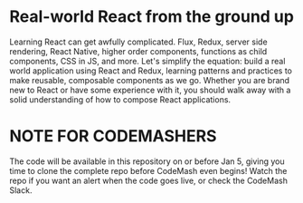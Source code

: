 # Real-world React from the ground up

Learning React can get awfully complicated. Flux, Redux, server side rendering, React Native, higher order components, functions as child components, CSS in JS, and more. Let's simplify the equation: build a real world application using React and Redux, learning patterns and practices to make reusable, composable components as we go. Whether you are brand new to React or have some experience with it, you should walk away with a solid understanding of how to compose React applications.

# NOTE FOR CODEMASHERS

The code will be available in this repository on or before Jan 5, giving you time to clone the complete repo before CodeMash even begins! Watch the repo if you want an
alert when the code goes live, or check the CodeMash Slack.
